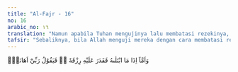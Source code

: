 ```yaml
---
title: "Al-Fajr - 16"
no: 16
arabic_no: ١٦
translation: "Namun apabila Tuhan mengujinya lalu membatasi rezekinya, maka dia berkata, “Tuhanku telah menghinaku.”"
tafsir: "Sebaliknya, bila Allah menguji mereka dengan cara membatasi rezeki, mereka menyangka bahwa Allah telah membenci mereka. Pandangan itu tidak benar, karena Allah memberi siapa yang disukai-Nya atau tidak memberi siapa yang tidak disukai-Nya. Allah ingin menguji manusia, dan karena itu Ia menghendaki agar manusia itu selalu patuh kepada-Nya, baik dalam keadaan berkecukupan maupun kekurangan. Bila Allah memberi, maka manusia yang diberi harus bersyukur, dan bila Ia tidak memberi, manusia harus bersabar."
---
```

وَاَمَّآ اِذَا مَا ابْتَلٰىهُ فَقَدَرَ عَلَيْهِ رِزْقَهٗ ەۙ فَيَقُوْلُ رَبِّيْٓ اَهَانَنِۚ